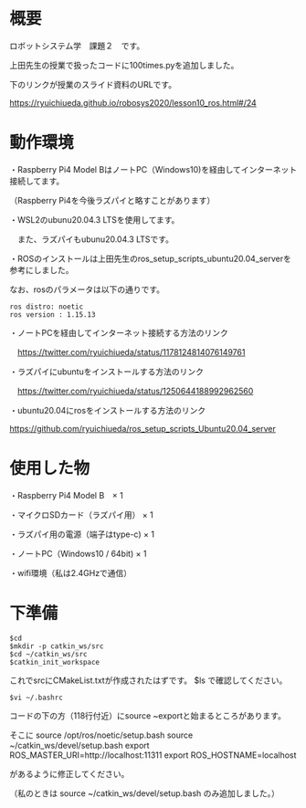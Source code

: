 # 概要
ロボットシステム学　課題２　です。

上田先生の授業で扱ったコードに100times.pyを追加しました。

下のリンクが授業のスライド資料のURLです。

https://ryuichiueda.github.io/robosys2020/lesson10_ros.html#/24

# 動作環境

・Raspberry Pi4 Model BはノートPC（Windows10)を経由してインターネット接続してます。

（Raspberry Pi4を今後ラズパイと略すことがあります）

・WSL2のubunu20.04.3 LTSを使用してます。

　また、ラズパイもubunu20.04.3 LTSです。

・ROSのインストールは上田先生のros_setup_scripts_ubuntu20.04_serverを参考にしました。

なお、rosのパラメータは以下の通りです。

    ros distro: noetic
    ros version : 1.15.13


・ノートPCを経由してインターネット接続する方法のリンク

　https://twitter.com/ryuichiueda/status/1178124814076149761


・ラズパイにubuntuをインストールする方法のリンク

　https://twitter.com/ryuichiueda/status/1250644188992962560

・ubuntu20.04にrosをインストールする方法のリンク

 https://github.com/ryuichiueda/ros_setup_scripts_Ubuntu20.04_server


# 使用した物
・Raspberry Pi4 Model B　× 1

・マイクロSDカード（ラズパイ用） × 1

・ラズパイ用の電源（端子はtype-c) × 1

・ノートPC（Windows10 / 64bit) × 1

・wifi環境（私は2.4GHzで通信）

# 下準備
    $cd
    $mkdir -p catkin_ws/src
    $cd ~/catkin_ws/src
    $catkin_init_workspace
   
   これでsrcにCMakeList.txtが作成されたはずです。
    $ls
   で確認してください。
   
    $vi ~/.bashrc
    
   コードの下の方（118行付近）にsource ~exportと始まるところがあります。   
   
   そこに
       source /opt/ros/noetic/setup.bash
     source ~/catkin_ws/devel/setup.bash
     export ROS_MASTER_URI=http://localhost:11311
     export ROS_HOSTNAME=localhost
    
   があるように修正してください。
   
   （私のときは source ~/catkin_ws/devel/setup.bash のみ追加しました。）
   
